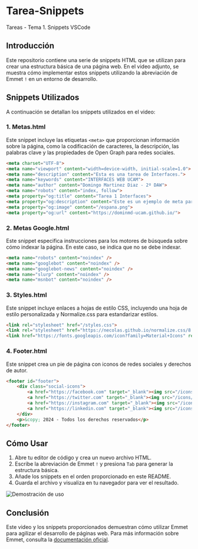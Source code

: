 # Tarea-Snippets
Tareas - Tema 1. Snippets VSCode

## Introducción

Este repositorio contiene una serie de snippets HTML que se utilizan para crear una estructura básica de una página web. En el video adjunto, se muestra cómo implementar estos snippets utilizando la abreviación de Emmet `!` en un entorno de desarrollo.

## Snippets Utilizados

A continuación se detallan los snippets utilizados en el video:

### 1. Metas.html

Este snippet incluye las etiquetas `<meta>` que proporcionan información sobre la página, como la codificación de caracteres, la descripción, las palabras clave y las propiedades de Open Graph para redes sociales.

```html
<meta charset="UTF-8">
<meta name="viewport" content="width=device-width, initial-scale=1.0">
<meta name="description" content="Esta es una tarea de Interfaces.">
<meta name="keywords" content="INTERFACES WEB UCAM">
<meta name="author" content="Domingo Martinez Diaz - 2º DAW">
<meta name="robots" content="index, follow">
<meta property="og:title" content="Tarea 1 Interfaces">
<meta property="og:description" content="Este es un ejemplo de meta para redes.">
<meta property="og:image" content="/espana.png">
<meta property="og:url" content="https://dominmd-ucam.github.io/">
```

### 2. Metas Google.html

Este snippet especifica instrucciones para los motores de búsqueda sobre cómo indexar la página. En este caso, se indica que no se debe indexar.

```html
<meta name="robots" content="noindex" />
<meta name="googlebot" content="noindex" />
<meta name="googlebot-news" content="noindex" />
<meta name="slurp" content="noindex" />
<meta name="msnbot" content="noindex" />
```

### 3. Styles.html

Este snippet incluye enlaces a hojas de estilo CSS, incluyendo una hoja de estilo personalizada y Normalize.css para estandarizar estilos.

```html
<link rel="stylesheet" href="/styles.css">
<link rel="stylesheet" href="https://necolas.github.io/normalize.css/8.0.1/normalize.css">
<link href="https://fonts.googleapis.com/icon?family=Material+Icons" rel="stylesheet">
```

### 4. Footer.html

Este snippet crea un pie de página con iconos de redes sociales y derechos de autor.

```html
<footer id="footer">
    <div class="social-icons">
        <a href="https://facebook.com" target="_blank"><img src="/icons/facebook.png" alt="Facebook" class="social-icon"></a>
        <a href="https://twitter.com" target="_blank"><img src="/icons/twitter.png" alt="Twitter" class="social-icon"></a>
        <a href="https://instagram.com" target="_blank"><img src="/icons/instagram.png" alt="Instagram" class="social-icon"></a>
        <a href="https://linkedin.com" target="_blank"><img src="/icons/linkedin.png" alt="LinkedIn" class="social-icon"></a>
    </div>
    <p>&copy; 2024 - Todos los derechos reservados</p>
</footer>
```

## Cómo Usar

1. Abre tu editor de código y crea un nuevo archivo HTML.
2. Escribe la abreviación de Emmet `!` y presiona `Tab` para generar la estructura básica.
3. Añade los snippets en el orden proporcionado en este README.
4. Guarda el archivo y visualiza en tu navegador para ver el resultado.

![Demostración de uso](https://imgur.com/czCjQQB)

## Conclusión

Este video y los snippets proporcionados demuestran cómo utilizar Emmet para agilizar el desarrollo de páginas web. Para más información sobre Emmet, consulta la [documentación oficial](https://emmet.io/).

